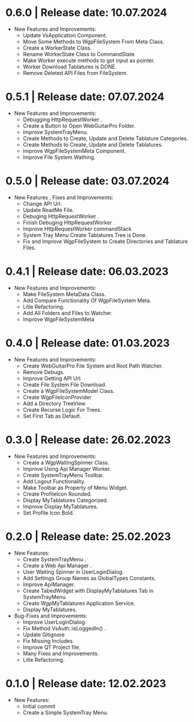 0.6.0	|	Release date: **10.07.2024**
============================================
* New Features and Improvements:
  - Update VsApplication Component.
  - Move Some Methods to WgpFileSystem From Meta Class.
  - Create a WorkerState Class.
  - Rename WorkerState Class to CommandState
  - Make Worker execute methods to got input as pointer.
  - Worker Download Tablatures is DONE.
  - Remove Deleted API Files from FileSystem.


0.5.1	|	Release date: **07.07.2024**
============================================
* New Features and Improvements:
  - Debugging HttpRequestWorker .
  - Create a Button to Open WebGuitarPro Folder.
  - Improve SystemTrayMenu.
  - Create Methods to Create, Update and Delete Tablature Categories.
  - Create Methods to Create, Update and Delete Tablatures.
  - Improve WgpFileSystemMeta Component.
  - Improve File System Wathing.


0.5.0	|	Release date: **03.07.2024**
============================================
* New Features , Fixes and Improvements:
  - Change API Url.
  - Update ReadMe File.
  - Debuging HttpRequestWorker .
  - Finish Debuging HttpRequestWorker .
  - Improve HttpRequestWorker commandStack
  - System Tray Menu Create Tablatures Tree is Done.
  - Fix and Improve WgpFileSystem to Create Directories and Tablature Files.


0.4.1	|	Release date: **06.03.2023**
============================================
* New Features and Improvements:
  - Make FileSystem MetaData Class.
  - Add Compare Functionality Of WgpFileSystem Meta.
  - Litle Refactoring.
  - Add All Folders and Files to Watcher.
  - Improve WgpFileSystemMeta


0.4.0	|	Release date: **01.03.2023**
============================================
* New Features and Improvements:
  - Create WebGuitarPro File System and Root Path Watcher.
  - Remove Debugs.
  - Improve Getting API Url.
  - Create File System File Download.
  - Create a WgpFileSystemModel Class.
  - Create WgpFileIconProvider
  - Add a Directory TreeView.
  - Create Recurse Logic For Trees.
  - Set First Tab as Default.


0.3.0	|	Release date: **26.02.2023**
============================================
* New Features and Improvements:
  - Create a WgpWaitingSpinner Class.
  - Improve Using Api Manager Worker.
  - Create SystemTrayMenu Toolbar.
  - Add Logout Functionality.
  - Make Toolbar as Property of Menu Widget.
  - Create ProfileIcon Rounded.
  - Display MyTablatures Categorized.
  - Improve Display MyTablatures.
  - Set Profile Icon Bold.


0.2.0	|	Release date: **25.02.2023**
============================================
* New Features:
  - Create SystemTrayMenu .
  - Create a Web Api Manager .
  - User Waiting Spinner in UserLoginDialog.
  - Add Settings Group Names as GlobalTypes Constants.
  - Improve ApiManager.
  - Create TabedWidget with DisplayMyTablatures Tab in SystemTrayMenu.
  - Create WgpMyTablatures Application Service.
  - Display MyTablatures.
* Bug-Fixes and Improvements:
  - Improve UserLoginDialog.
  - Fix Method VsAuth::isLoggedIn() .
  - Update Gitignore
  - Fix Missing Includes.
  - Improve QT Project file.
  - Many Fixes and Improvements.
  - Litle Refactoring.


0.1.0	|	Release date: **12.02.2023**
============================================
* New Features:
  - Initial commit
  - Create a Simple SystemTray Menu.


